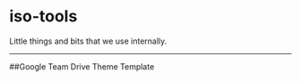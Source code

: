 # iso-tools
Little things and bits that we use internally.

-------

##Google Team Drive Theme Template
[](link)